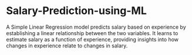 
# Salary-Prediction-using-ML

A Simple Linear Regression model predicts salary based on experience by establishing a linear relationship between the two variables. It learns to estimate salary as a function of experience, providing insights into how changes in experience relate to changes in salary.

